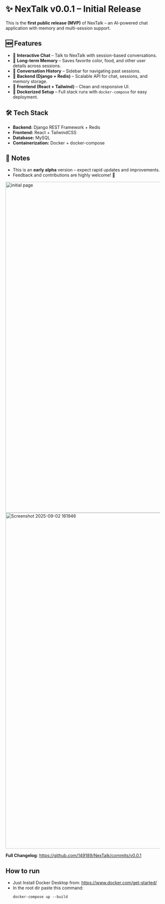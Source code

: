 # ✨ NexTalk v0.0.1 – Initial Release

This is the **first public release (MVP)** of NexTalk – an AI-powered chat application with memory and multi-session support.

## 🆕 Features
- 🔹 **Interactive Chat** – Talk to NexTalk with session-based conversations.
- 🔹 **Long-term Memory** – Saves favorite color, food, and other user details across sessions.
- 🔹 **Conversation History** – Sidebar for navigating past sessions.
- 🔹 **Backend (Django + Redis)** – Scalable API for chat, sessions, and memory storage.
- 🔹 **Frontend (React + Tailwind)** – Clean and responsive UI.
- 🔹 **Dockerized Setup** – Full stack runs with `docker-compose` for easy deployment.

## 🛠️ Tech Stack
- **Backend:** Django REST Framework + Redis
- **Frontend:** React + TailwindCSS
- **Database:** MySQL
- **Containerization:** Docker + docker-compose

## 📌 Notes
- This is an **early alpha** version – expect rapid updates and improvements.
- Feedback and contributions are highly welcome! 🙌
<img width="1918" height="1081" alt="initial page" src="https://github.com/user-attachments/assets/6c3b0e51-9376-4ac2-8ebc-c8b2e2877074" />
<img width="1918" height="1097" alt="Screenshot 2025-09-02 161946" src="https://github.com/user-attachments/assets/e9b36099-a222-4775-a503-90b9666c8f5e" />


**Full Changelog**: https://github.com/149189/NexTalk/commits/v0.0.1

## How to run
- Just Install Docker Desktop from: https://www.docker.com/get-started/
- In the root dir paste this command:
  ```
  docker-compose up --build
  ```
